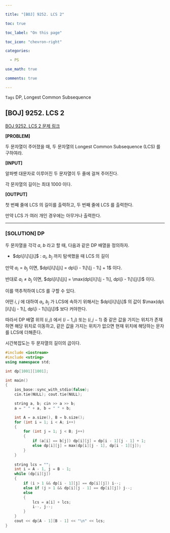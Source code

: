 ```yaml
---

title: "[BOJ] 9252. LCS 2"

toc: true

toc_label: "On this page"

toc_icon: "chevron-right"

categories:

  - PS

use_math: true

comments: true

---
```


`Tags` DP, Longest Common Subsequence

## [BOJ] 9252. LCS 2

[BOJ 9252. LCS 2 문제 링크](https://www.acmicpc.net/problem/9252)

**[PROBLEM]**

두 문자열이 주어졌을 때, 두 문자열의 Longest Common Subsequence (LCS) 를 구하여라.

**[INPUT]**

알파벳 대문자로 이루어진 두 문자열이 두 줄에 걸쳐 주어진다.

각 문자열의 길이는 최대 $1000$ 이다.

**[OUTPUT]**

첫 번째 줄에 LCS 의 길이를 출력하고, 두 번째 줄에 LCS 를 출력한다.

만약 LCS 가 여러 개인 경우에는 아무거나 출력한다.

---

### [SOLUTION] DP

두 문자열을 각각 $a$, $b$ 라고 할 때, 다음과 같은 DP 배열을 정의하자.

- $dp\[i\]\[j\]$ : $a_i$, $b_j$ 까지 탐색했을 때 LCS 의 길이

만약 $a_i = b_j$ 이면, $dp\[i\]\[j\] = dp\[i - 1\]\[j - 1\] + 1$ 이다.

반대로 $a_i \neq b_j$ 이면, $dp\[i\]\[j\] = \max(dp\[i\]\[j - 1\], dp\[i - 1\]\[j\])$ 이다.

이를 역추적하여 LCS 를 구할 수 있다.

어떤 $i$, $j$ 에 대하여 $a_i$, $b_j$ 가 LCS에 속하기 위해서는 $dp\[i\]\[j\]$ 의 값이 $\max(dp\[i\]\[j - 1\], dp\[i - 1\]\[j\])$ 보다 커야한다.

따라서 DP 배열 위의 $(i, j)$ 에서 $(i - 1, j)$ 또는 $(i, j - 1)$ 중 같은 값을 가지는 위치가 존재하면 해당 위치로 이동하고, 같은 값을 가지는 위치가 없으면 현재 위치에 해당하는 문자를 LCS에 더해준다.

시간복잡도는 두 문자열의 길이의 곱이다.

```cpp
#include <iostream>
#include <string>
using namespace std;

int dp[1001][1001];

int main()
{
    ios_base::sync_with_stdio(false);
    cin.tie(NULL); cout.tie(NULL);

    string a, b; cin >> a >> b;
    a = " " + a, b = " " + b;

    int A = a.size(), B = b.size();
    for (int i = 1; i < A; i++)
    {
        for (int j = 1; j < B; j++)
        {
            if (a[i] == b[j]) dp[i][j] = dp[i - 1][j - 1] + 1;
            else dp[i][j] = max(dp[i][j - 1], dp[i - 1][j]);
        }
    }
    
    string lcs = "";
    int i = A - 1, j = B - 1;
    while (dp[i][j])
    {
        if (i > 1 && dp[i - 1][j] == dp[i][j]) i--;
        else if (j > 1 && dp[i][j - 1] == dp[i][j]) j--;
        else
        {
            lcs = a[i] + lcs;
            i--, j--;
        }
    }
    cout << dp[A - 1][B - 1] << "\n" << lcs;
}
```





